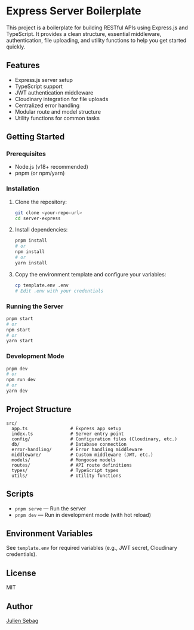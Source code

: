 # Express Server Boilerplate

This project is a boilerplate for building RESTful APIs using Express.js and TypeScript. It provides a clean structure, essential middleware, authentication, file uploading, and utility functions to help you get started quickly.

## Features

- Express.js server setup
- TypeScript support
- JWT authentication middleware
- Cloudinary integration for file uploads
- Centralized error handling
- Modular route and model structure
- Utility functions for common tasks

## Getting Started

### Prerequisites

- Node.js (v18+ recommended)
- pnpm (or npm/yarn)

### Installation

1. Clone the repository:
   ```bash
   git clone <your-repo-url>
   cd server-express
   ```
2. Install dependencies:
   ```bash
   pnpm install
   # or
   npm install
   # or
   yarn install
   ```
3. Copy the environment template and configure your variables:
   ```bash
   cp template.env .env
   # Edit .env with your credentials
   ```

### Running the Server

```bash
pnpm start
# or
npm start
# or
yarn start
```

### Development Mode

```bash
pnpm dev
# or
npm run dev
# or
yarn dev
```

## Project Structure

```
src/
  app.ts                # Express app setup
  index.ts              # Server entry point
  config/               # Configuration files (Cloudinary, etc.)
  db/                   # Database connection
  error-handling/       # Error handling middleware
  middleware/           # Custom middleware (JWT, etc.)
  models/               # Mongoose models
  routes/               # API route definitions
  types/                # TypeScript types
  utils/                # Utility functions
```

## Scripts

- `pnpm serve` — Run the server
- `pnpm dev` — Run in development mode (with hot reload)

## Environment Variables

See `template.env` for required variables (e.g., JWT secret, Cloudinary credentials).

## License

MIT

## Author

[Julien Sebag](https://julien-sebag.com)
